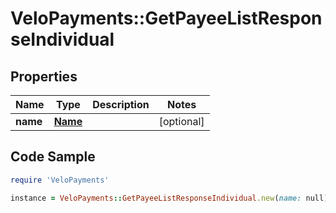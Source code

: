 # VeloPayments::GetPayeeListResponseIndividual

## Properties

Name | Type | Description | Notes
------------ | ------------- | ------------- | -------------
**name** | [**Name**](Name.md) |  | [optional] 

## Code Sample

```ruby
require 'VeloPayments'

instance = VeloPayments::GetPayeeListResponseIndividual.new(name: null)
```


